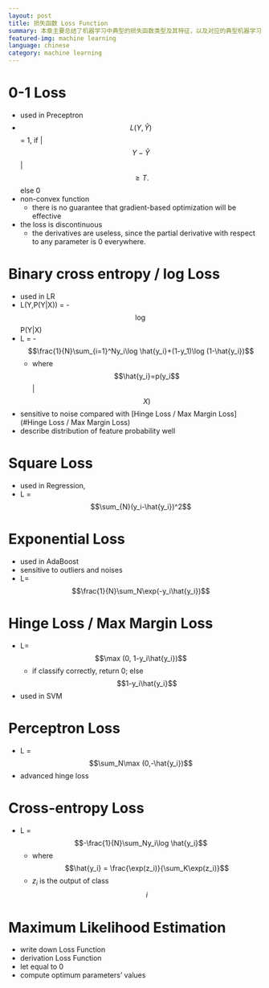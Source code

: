 ```yaml
---
layout: post
title: 损失函数 Loss Function
summary: 本章主要总结了机器学习中典型的损失函数类型及其特征，以及对应的典型机器学习模型。
featured-img: machine learning
language: chinese
category: machine learning
---
```


# 0-1 Loss

- used in Preceptron
- $$L(Y,\hat{Y})$$ = 1, if \|$$Y-\hat{Y}$$\| $$\geq T.$$ else 0
- non-convex function
  - there is no guarantee that gradient-based optimization will be effective
- the loss is discontinuous
  - the derivatives are useless, since the partial derivative with respect to any parameter is 0 everywhere.

<a name="Binary cross entropy / log Loss"/>

# Binary cross entropy / log Loss

- used in LR
- L(Y,P(Y\|X)) = -$$\log$$P(Y\|X)
- L = -$$\frac{1}{N}\sum_{i=1}^Ny_i\log \hat{y_i}+(1-y_1)\log (1-\hat{y_i})$$
  - where $$\hat{y_i}=p(y_i$$\|$$X)$$
- sensitive to noise compared with [Hinge Loss / Max Margin Loss](#Hinge Loss / Max Margin Loss)
- describe distribution of feature probability well

<a name="Square Loss"/>

# Square Loss

- used in Regression,
- L = $$\sum_{N}(y_i-\hat{y_i})^2$$

<a name="Exponential Loss"/>

# Exponential Loss

- used in AdaBoost
- sensitive to outliers and noises
- L=$$\frac{1}{N}\sum_N\exp(-y_i\hat{y_i})$$

<a name="Hinge Loss / Max Margin Loss"/>

# Hinge Loss / Max Margin Loss

- L=$$\max (0, 1-y_i\hat{y_i})$$
  - if classify correctly, return 0; else $$1-y_i\hat{y_i}$$
- used in SVM

<a name="Perceptron Loss"/>

# Perceptron Loss

- L = $$\sum_N\max (0,-\hat{y_i})$$
- advanced hinge loss

<a name="Cross-entropy Loss"/>

# Cross-entropy Loss

- L = $$-\frac{1}{N}\sum_Ny_i\log \hat{y_i}$$
  - where $$\hat{y_i} = \frac{\exp(z_i)}{\sum_K\exp(z_i)}$$
  - $z_i$ is the output of class $$i$$

<a name="Maximum Likelihood Estimation"/>

# Maximum Likelihood Estimation

- write down Loss Function
- derivation Loss Function
- let equal to 0
- compute optimum parameters’ values
